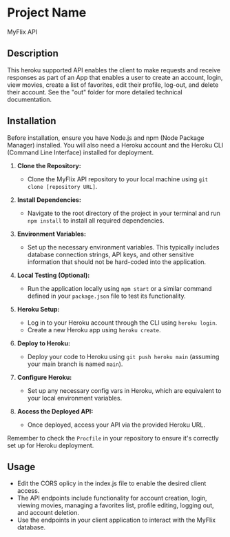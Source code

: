 # Project Name

MyFlix API

## Description

This heroku supported API enables the client to make requests and receive responses as part of an App that enables a user to create an account, login, view movies, create a list of favorites, edit their profile, log-out, and delete their account. See the "out" folder for more detailed technical documentation.

## Installation

Before installation, ensure you have Node.js and npm (Node Package Manager) installed. You will also need a Heroku account and the Heroku CLI (Command Line Interface) installed for deployment.

1. **Clone the Repository:**

   - Clone the MyFlix API repository to your local machine using `git clone [repository URL]`.

2. **Install Dependencies:**

   - Navigate to the root directory of the project in your terminal and run `npm install` to install all required dependencies.

3. **Environment Variables:**

   - Set up the necessary environment variables. This typically includes database connection strings, API keys, and other sensitive information that should not be hard-coded into the application.

4. **Local Testing (Optional):**

   - Run the application locally using `npm start` or a similar command defined in your `package.json` file to test its functionality.

5. **Heroku Setup:**

   - Log in to your Heroku account through the CLI using `heroku login`.
   - Create a new Heroku app using `heroku create`.

6. **Deploy to Heroku:**

   - Deploy your code to Heroku using `git push heroku main` (assuming your main branch is named `main`).

7. **Configure Heroku:**

   - Set up any necessary config vars in Heroku, which are equivalent to your local environment variables.

8. **Access the Deployed API:**
   - Once deployed, access your API via the provided Heroku URL.

Remember to check the `Procfile` in your repository to ensure it's correctly set up for Heroku deployment.

## Usage

- Edit the CORS oplicy in the index.js file to enable the desired client access.
- The API endpoints include functionality for account creation, login, viewing movies, managing a favorites list, profile editing, logging out, and account deletion.
- Use the endpoints in your client application to interact with the MyFlix database.
